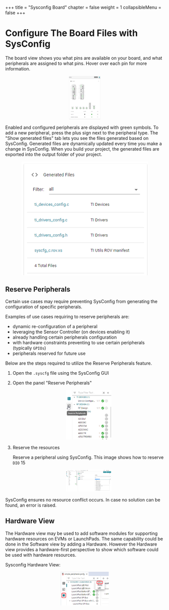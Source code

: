 +++
title = "Sysconfig Board"
chapter = false
weight = 1
collapsibleMenu = false
+++

# Configure The Board Files with SysConfig

The board view shows you what pins are available on your board, and what
peripherals are assigned to what pins. Hover over each pin for more information.

<div style="text-align: center;">
  <img src="./images/board_view.png" width=20%>
</div>

Enabled and configured peripherals are displayed with green symbols. To add a
new peripheral, press the plus sign next to the peripheral type. The \"Show
generated files\" tab lets you see the files generated based on SysConfig.
Generated files are dynamically updated every time you make a change in
SysConfig. When you build your project, the generated files are exported into
the output folder of your project.

<div style="text-align: center;">
  <img src="images/show_generated_files_tab.png">
</div>

## Reserve Peripherals

Certain use cases may require preventing SysConfig from generating the
configuration of specific peripherals.

Examples of use cases requiring to reserve peripherals are:

-   dynamic re-configuration of a peripheral
-   leveraging the Sensor Controller (on devices enabling it)
-   already handling certain peripherals configuration
-   with hardware constraints preventing to use certain peripherals (typically
    `GPIOs`)
-   peripherals reserved for future use

Below are the steps required to utilize the Reserve Peripherals feature.

1.  Open the `.syscfg` file using the SysConfig GUI

2.  Open the panel \"Reserve Peripherals\"

    <div style="text-align: center;">
      <img src="images/reserve-peripheral-panel.png" width=30%>
    </div>

3.  Reserve the resources

    Reserve a peripheral using SysConfig. This image shows how to reserve `DIO`
    15

    <div style="text-align: center;">
      <img src="images/reserve-gpio.png" width=30%>
    </div>

SysConfig ensures no resource conflict occurs. In case no solution can be found,
an error is raised.

## Hardware View

The Hardware view may be used to add software modules for supporting hardware
resources on EVMs or LaunchPads. The same capability could be done in the
Software view by adding a Hardware. However the Hardware view provides a
hardware-first perspective to show which software could be used with hardware
resources.

Sysconfig Hardware View:

<div style="text-align: center;">
  <img src="images/hardware_view.png" width=30%>
</div>
